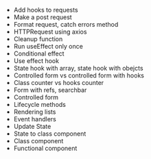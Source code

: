 
- Add hooks to requests
- Make a post request
- Format request, catch errors method
- HTTPRequest using axios
- Cleanup function
- Run useEffect only once
- Conditional effect
- Use effect hook
- State hook with array, state hook with obejcts
- Controlled form vs controlled form with hooks
- Class counter vs hooks counter
- Form with refs, searchbar
- Controlled form
- Lifecycle methods
- Rendering lists
- Event handlers
- Update State
- State to class component
- Class component
- Functional component
